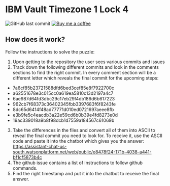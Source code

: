 # IBM Vault Timezone 1 Lock 4

![GitHub last commit](https://img.shields.io/github/last-commit/google/skia.svg)
[![Buy me a coffee](https://img.shields.io/badge/buy%20me-a%20coffee-orange.svg?style=popout)](https://www.buymeacoffee.com/3GHnDh9Ea)

## How does it work?

Follow the instructions to solve the puzzle:

1) Upon getting to the repository the user sees various commits and issues
2) Track down the following different commits and look in the comments sections to find the right commit. In every comment section will be a different letter which reveals the final commit for the upcoming steps:

- 7a6cf85b23721588dfd6bed3cef85e8f7922700c
- a62551678e3c015cc0a619ea5810c13d2197a4c7
- 6ae987d64fd3dbc29c17eb29f4db186d6b617223
- 962cb7f68373c36402345fbb3397683f6f8243fe
- 8dc65d6414f48ad77771d010ed0721697aeee8fb
- e3b9fe5c4eacdb3a22e59cd6b0b39e4fd8273e0d
- 19ac339018a9b8f98dcb1d7559a184567c61069b

3) Take the differences in the files and convert all of them into ASCII to reveal the final commit you need to look for. To receive it, use the ASCII code and paste it into the chatbot which gives you the answer: https://assistant-chat-us-south.watsonplatform.net/web/public/e8478f24-171b-4038-a441-bf1cf5873b4c
4) The github issue contains a list of instructions to follow github commands.
5) Find the right timestamp and put it into the chatbot to receive the final answer.
